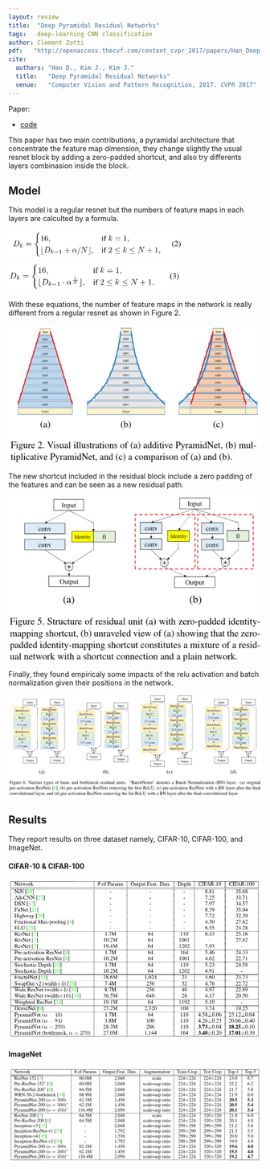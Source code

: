 ```yaml
---
layout: review
title:  "Deep Pyramidal Residual Networks"
tags:   deep-learning CNN classification
author: Clement Zotti
pdf:   "http://openaccess.thecvf.com/content_cvpr_2017/papers/Han_Deep_Pyramidal_Residual_CVPR_2017_paper.pdf"
cite:
  authors: "Han D., Kim J., Kim J."
  title:   "Deep Pyramidal Residual Networks"
  venue:   "Computer Vision and Pattern Recognition, 2017. CVPR 2017"
---
```


Paper:
- [code](https://github.com/jhkim89/PyramidNet)
    
This paper has two main contributions, a pyramidal architecture that concentrate the feature map dimension, they change slightly the usual resnet block by adding a zero-padded shortcut, and also try differents layers combinasion inside the block.

## Model

This model is a regular resnet but the numbers of feature maps in each layers are calculted by a formula.

![](/deep-learning/images/dpyres/eq2.png)
![](/deep-learning/images/dpyres/eq3.png)

With these equations, the number of feature maps in the network is really different from a regular resnet as shown in Figure 2.

![](/deep-learning/images/dpyres/fig2.png)

The new shortcut included in the residual block include a zero padding of the features and can be seen as a new residual path.

![](/deep-learning/images/dpyres/fig5.png)


Finally, they found empiricaly some impacts of the relu activation and batch normalization given their positions in the network.

![](/deep-learning/images/dpyres/fig6.png)

## Results

They report results on three dataset namely, CIFAR-10, CIFAR-100, and ImageNet.

#### CIFAR-10 & CIFAR-100 
![](/deep-learning/images/dpyres/table4.png)

#### ImageNet
![](/deep-learning/images/dpyres/table5.png)
